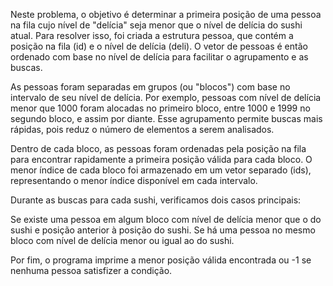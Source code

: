 Neste problema, o objetivo é determinar a primeira posição de uma pessoa na fila cujo nível de "delícia" seja menor que o nível de delícia do sushi atual. Para resolver isso, foi criada a estrutura pessoa, que contém a posição na fila (id) e o nível de delícia (deli). O vetor de pessoas é então ordenado com base no nível de delícia para facilitar o agrupamento e as buscas.


As pessoas foram separadas em grupos (ou "blocos") com base no intervalo de seu nível de delícia. Por exemplo, pessoas com nível de delícia menor que 1000 foram alocadas no primeiro bloco, entre 1000 e 1999 no segundo bloco, e assim por diante. Esse agrupamento permite buscas mais rápidas, pois reduz o número de elementos a serem analisados.


Dentro de cada bloco, as pessoas foram ordenadas pela posição na fila para encontrar rapidamente a primeira posição válida para cada bloco. O menor índice de cada bloco foi armazenado em um vetor separado (ids), representando o menor índice disponível em cada intervalo.


Durante as buscas para cada sushi, verificamos dois casos principais:


Se existe uma pessoa em algum bloco com nível de delícia menor que o do sushi e posição anterior à posição do sushi.
Se há uma pessoa no mesmo bloco com nível de delícia menor ou igual ao do sushi.


Por fim, o programa imprime a menor posição válida encontrada ou -1 se nenhuma pessoa satisfizer a condição.